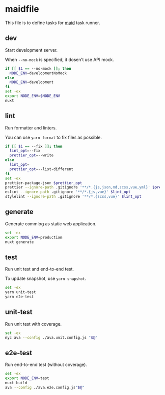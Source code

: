 # maidfile

This file is to define tasks for [maid](https://github.com/egoist/maid) task runner.

## dev

Start development server.

When `--no-mock` is specified, it dosen't use API mock.

```bash
if [[ $1 == --no-mock ]]; then
  NODE_ENV=developmentNoMock
else
  NODE_ENV=development
fi
set -ex
export NODE_ENV=$NODE_ENV
nuxt
```

## lint

Run formatter and linters.

You can use `yarn format` to fix files as possible.

```bash
if [[ $1 == --fix ]]; then
  lint_opt=--fix
  prettier_opt=--write
else
  lint_opt=
  prettier_opt=--list-different
fi
set -ex
prettier-package-json $prettier_opt
prettier --ignore-path .gitignore '**/*.{js,json,md,scss,vue,yml}' $prettier_opt
eslint --ignore-path .gitignore '**/*.{js,vue}' $lint_opt
stylelint --ignore-path .gitignore '**/*.{scss,vue}' $lint_opt
```

## generate

Generate commlog as static web application.

```bash
set -ex
export NODE_ENV=production
nuxt generate
```

## test

Run unit test and end-to-end test.

To update snapshot, use `yarn snapshot`.

```bash
set -ex
yarn unit-test
yarn e2e-test
```

## unit-test

Run unit test with coverage.

```bash
set -ex
nyc ava --config ./ava.unit.config.js "$@"
```

## e2e-test

Run end-to-end test (without coverage).

```bash
set -ex
export NODE_ENV=test
nuxt build
ava --config ./ava.e2e.config.js"$@"
```
